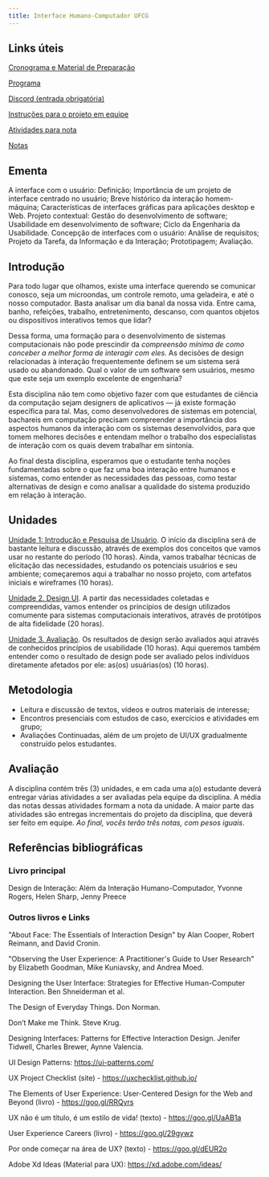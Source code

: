 ```yaml
---
title: Interface Humano-Computador UFCG
---
```



## Links úteis

[Cronograma e Material de Preparação](https://docs.google.com/spreadsheets/d/e/2PACX-1vTzdDL9QTGlep-dyO1Lz0JhCbWqeqoR6oMAD4nSytuI3WCvEUVTcLIPU0y2JtlrkIoWZmwjUhFOdgfO/pubhtml?gid=0&single=true)

[Programa](https://docs.google.com/document/d/e/2PACX-1vRDisNqQpq4hpmy1GnJLNMBM9pnbs9oOIoraYddFWwIalJ8IYcGr2WBHhMGpVtwe5fjeI2KluFJlTGp/pub)

[Discord (entrada obrigatória)](https://discord.gg/mnzn2qcPhw) 

[Instruções para o projeto em equipe](https://docs.google.com/document/d/e/2PACX-1vSq2n1YnQfmyf9xDYXrw2tWGSkQfw6_GOqr7h_PzelNAYRbeO9IZ0Ii2FyTFQ_j_SJ8WSBeHmv15F3D/pub)

[Atividades para nota]()

[Notas]()


## Ementa

A interface com o usuário: Definição; Importância de um projeto de interface centrado no usuário; Breve histórico da interação homem-máquina; Características de interfaces gráficas para aplicações desktop e Web. Projeto contextual: Gestão do desenvolvimento de software; Usabilidade em desenvolvimento de software; Ciclo da Engenharia da Usabilidade. Concepção de interfaces com o usuário: Análise de requisitos; Projeto da Tarefa, da Informação e da Interação; Prototipagem; Avaliação.

## Introdução

Para todo lugar que olhamos, existe uma interface querendo se comunicar conosco, seja um microondas, um controle remoto, uma geladeira, e até o nosso computador. Basta analisar um dia banal da nossa vida. Entre cama, banho, refeições, trabalho, entretenimento, descanso, com quantos objetos ou dispositivos interativos temos que lidar? 

Dessa forma, uma formação para o desenvolvimento de sistemas computacionais não pode prescindir da *compreensão mínima de como conceber a melhor forma de interagir com eles*. As decisões de design relacionadas à interação frequentemente definem se um sistema será usado ou abandonado. Qual o valor de um software sem usuários, mesmo que este seja um exemplo excelente de engenharia?

Esta disciplina não tem como objetivo fazer com que estudantes de ciência da computação sejam designers de aplicativos — já existe formação específica para tal. Mas, como desenvolvedores de sistemas em potencial, bachareis em computação precisam compreender a importância dos aspectos humanos da interação com os sistemas desenvolvidos, para que tomem melhores decisões e entendam melhor o trabalho dos especialistas de interação com os quais devem trabalhar em sintonia.

Ao final desta disciplina, esperamos que o estudante tenha noções fundamentadas sobre o que faz uma boa interação entre humanos e sistemas, como entender as necessidades das pessoas, como testar alternativas de design e como analisar a qualidade do sistema produzido em relação à interação.

## Unidades

[Unidade 1: Introdução e Pesquisa de Usuário](https://tiagomassoni.github.io/ihc-texts/1.intro-requisitos.html). O início da disciplina será de bastante leitura e discussão, através de exemplos dos conceitos que vamos usar no restante do período (10 horas). Ainda, vamos trabalhar técnicas de elicitação das necessidades, estudando os potenciais usuários e seu ambiente; começaremos aqui a trabalhar no nosso projeto, com artefatos iniciais e wireframes (10 horas).

[Unidade 2. Design UI](https://tiagomassoni.github.io/ihc-texts/). A partir das necessidades coletadas e compreendidas, vamos entender os princípios de design utilizados comumente para sistemas computacionais interativos, através de protótipos de alta fidelidade (20 horas).

[Unidade 3. Avaliação](https://tiagomassoni.github.io/ihc-texts/). Os resultados de design serão avaliados aqui através de conhecidos princípios de usabilidade (10 horas). Aqui queremos também entender como o resultado de design pode ser avaliado pelos indivíduos diretamente afetados por ele: as(os) usuárias(os) (10 horas).

## Metodologia

* Leitura e discussão de textos, vídeos e outros materiais de interesse;
* Encontros presenciais com estudos de caso, exercícios e atividades em grupo;
* Avaliações Continuadas, além de um projeto de UI/UX gradualmente construído pelos estudantes.

## Avaliação

A disciplina contém três (3) unidades, e em cada uma a(o) estudante deverá entregar várias atividades a ser avaliadas pela equipe da disciplina. A média das notas dessas atividades formam a nota da unidade. A maior parte das atividades são entregas incrementais do projeto da disciplina, que deverá ser feito em equipe. *Ao final, vocês terão três notas, com pesos iguais*.


## Referências bibliográficas

### Livro principal

Design de Interação: Além da Interação Humano-Computador, Yvonne Rogers, Helen Sharp, Jenny Preece

### Outros livros e Links

"About Face: The Essentials of Interaction Design" by Alan Cooper, Robert Reimann, and David Cronin.

"Observing the User Experience: A Practitioner's Guide to User Research" by Elizabeth Goodman, Mike Kuniavsky, and Andrea Moed.

Designing the User Interface: Strategies for Effective Human-Computer Interaction. Ben Shneiderman et al.

The Design of Everyday Things. Don Norman.

Don’t Make me Think. Steve Krug.

Designing Interfaces: Patterns for Effective Interaction Design. Jenifer Tidwell, Charles Brewer, Aynne Valencia.

UI Design Patterns: https://ui-patterns.com/

UX Project Checklist (site) - https://uxchecklist.github.io/

The Elements of User Experience: User-Centered Design for the Web and Beyond (livro) - https://goo.gl/RRQyrs

UX não é um título, é um estilo de vida! (texto) - https://goo.gl/UaAB1a

User Experience Careers (livro) - https://goo.gl/29gywz

Por onde começar na área de UX? (texto) - https://goo.gl/dEUR2o

Adobe Xd Ideas (Material para UX): https://xd.adobe.com/ideas/